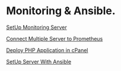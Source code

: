 # Monitoring & Ansible.

[SetUp Monitoring Server](1)

[Connect Multiple Server to Prometheus](2)

[Deploy PHP Application in cPanel](3)

[SetUp Server With Ansible](4)
